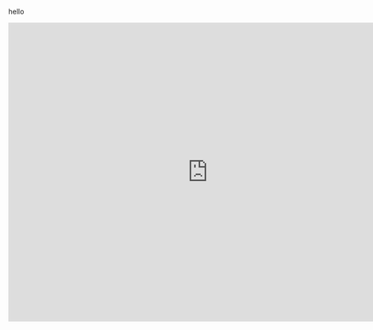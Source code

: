 hello
<!DOCTYPE html>
<html lang="en">
<head>
    <meta charset="UTF-8">
    <meta name="viewport" content="width=device-width, initial-scale=1.0">
    <title>Embedded Game</title>
</head>
<body>
    <iframe src="https://amongusland.github.io/games/cell" width="800" height="600" frameborder="0" scrolling="no"></iframe>
</body>
</html>
